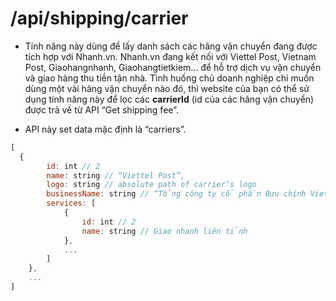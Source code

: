 # /api/shipping/carrier

- Tính năng này dùng để lấy danh sách các hãng vận chuyển đang được tích hợp với Nhanh.vn. Nhanh.vn đang kết nối với Viettel Post, Vietnam Post, Giaohangnhanh, Giaohangtietkiem... để hỗ trợ dịch vụ vận chuyển và giao hàng thu tiền tận nhà. Tình huống chủ doanh nghiệp chỉ muốn dùng một vài hãng vận chuyển nào đó, thì website của bạn có thể sử dụng tính năng này để lọc các **carrierId** (id của các hãng vận chuyển) được trả về từ API “Get shipping fee”.

- API này set data mặc định là “carriers”.
```js
[
  {
		id: int // 2
		name: string // “Viettel Post”,
		logo: string // absolute path of carrier’s logo
		businessName: string // “Tổng công ty cổ phần Bưu chính Viettel”,	
		services: [
			{
				id: int // 2
				name: string // Giao nhanh liên tỉnh
 			},
			...
		]
	},
	...
]
```





